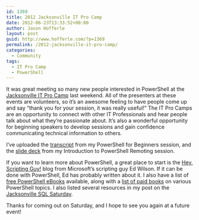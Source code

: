 ```yaml
---
id: 1369
title: 2012 Jacksonville IT Pro Camp
date: 2012-06-23T13:33:52+00:00
author: Jason Hofferle
layout: post
guid: http://www.hofferle.com/?p=1369
permalink: /2012-jacksonville-it-pro-camp/
categories:
  - Community
tags:
  - IT Pro Camp
  - PowerShell
---
```

It was great meeting so many new people interested in PowerShell at the <a href="http://itprocamp.com/jacksonville/" target="_blank">Jacksonville IT Pro Camp</a> last weekend. All of the presenters at these events are volunteers, so it&#8217;s an awesome feeling to have people come up and say &#8220;thank you for your session, it was really useful!&#8221; The IT Pro Camps are an opportunity to connect with other IT Professionals and hear people talk about what they&#8217;re passionate about. It&#8217;s also a wonderful opportunity for beginning speakers to develop sessions and gain confidence communicating technical information to others.

I&#8217;ve uploaded the [transcript](/assets/img/PowerShell_transcript.20120616091935.txt) from my PowerShell for Beginners session, and the [slide deck](/assets/img/IntroductionPowerShellRemoting.pdf) from my Introduction to PowerShell Remoting session. 

If you want to learn more about PowerShell, a great place to start is the <a href="http://blogs.technet.com/b/heyscriptingguy/" target="_blank">Hey, Scripting Guy!</a> blog from Microsoft&#8217;s scripting guy Ed Wilson. If it can be done with PowerShell, Ed has probably written about it. I also have a list of <a href="http://www.hofferle.com/list-of-free-powershell-ebooks/" title="List of Free PowerShell eBooks" target="_blank">free PowerShell eBooks</a> available, along with a <a href="http://www.hofferle.com/list-of-powershell-books/" title="List of PowerShell Books" target="_blank">list of paid books</a> on various PowerShell topics. I also listed several resources in my post on the <a href="http://www.hofferle.com/resources-from-sql-saturday-130/" title="Resources from SQL Saturday #130" target="_blank">Jacksonville SQL Saturday</a>.

Thanks for coming out on Saturday, and I hope to see you again at a future event!